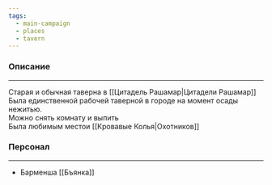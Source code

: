 ```yaml
---
tags:
  - main-campaign
  - places
  - tavern
---
```

### Описание
---
Старая и обычная таверна в [[Цитадель Рашамар|Цитадели Рашамар]]  
Была единственной рабочей таверной в городе на момент осады нежитью.  
Можно снять комнату и выпить  
Была любимым местои [[Кровавые Колья|Охотников]]  

### Персонал
---
- Барменша [[Бъянка]]  